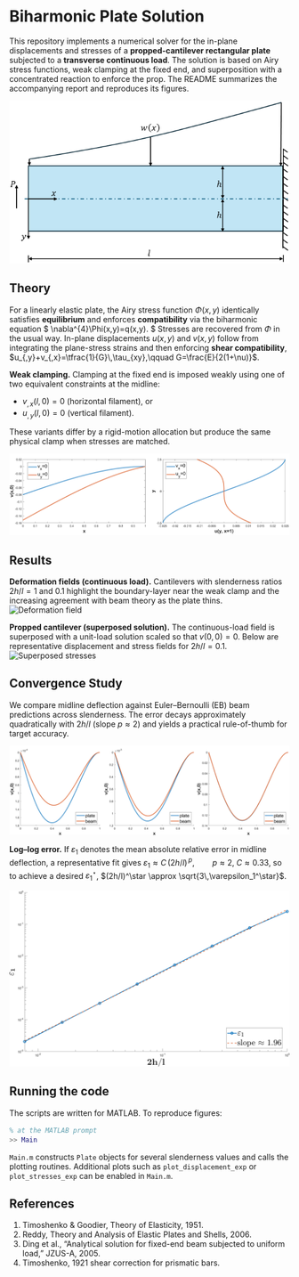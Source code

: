# Biharmonic Plate Solution

This repository implements a numerical solver for the in-plane displacements and stresses of a **propped-cantilever rectangular plate** subjected to a **transverse continuous load**. The solution is based on Airy stress functions, weak clamping at the fixed end, and superposition with a concentrated reaction to enforce the prop. The README summarizes the accompanying report and reproduces its figures.

![Problem Formulation](Figures/Problem_Formulation.png)

## Theory

For a linearly elastic plate, the Airy stress function $\Phi(x,y)$ identically satisfies **equilibrium** and enforces **compatibility** via the biharmonic equation
$ \nabla^{4}\Phi(x,y)=q(x,y). $
Stresses are recovered from $\Phi$ in the usual way. In-plane displacements $u(x,y)$ and $v(x,y)$ follow from integrating the plane-stress strains and then enforcing **shear compatibility**,
 $u_{,y}+v_{,x}=\tfrac{1}{G}\,\tau_{xy},\qquad G=\frac{E}{2(1+\nu)}$.

**Weak clamping.** Clamping at the fixed end is imposed weakly using one of two equivalent constraints at the midline:
- $v_{,x}(l,0)=0$ (horizontal filament), or
- $u_{,y}(l,0)=0$ (vertical filament).

These variants differ by a rigid-motion allocation but produce the same physical clamp when stresses are matched.

![Clamping](Figures/clamping_conditions.png)

## Results

**Deformation fields (continuous load).** Cantilevers with slenderness ratios $2h/l=1$ and $0.1$ highlight the boundary-layer near the weak clamp and the increasing agreement with beam theory as the plate thins.
![Deformation field](Figures/cont_deformation.png)

**Propped cantilever (superposed solution).** The continuous-load field is superposed with a unit-load solution scaled so that $v(0,0)=0$. Below are representative displacement and stress fields for $2h/l=0.1$.
![Superposed stresses](Figures/stress-superpose.png)

## Convergence Study

We compare midline deflection against Euler–Bernoulli (EB) beam predictions across slenderness. The error decays approximately quadratically with $2h/l$ (slope $p\approx 2$) and yields a practical rule-of-thumb for target accuracy.

![Slenderness Ratios](Figures/convergence.png)

**Log–log error.** If $\varepsilon_1$ denotes the mean absolute relative error in midline deflection, a representative fit gives
$\varepsilon_1 \approx C\,(2h/l)^{\,p},\qquad p\approx 2,\; C\approx 0.33$,
so to achieve a desired $\varepsilon_1^\star$,
$(2h/l)^\star \approx \sqrt{3\,\varepsilon_1^\star}$.

![Convergence log](Figures/convergence_log.png)

## Running the code

The scripts are written for MATLAB. To reproduce figures:

```matlab
% at the MATLAB prompt
>> Main


```

`Main.m` constructs `Plate` objects for several slenderness values and calls the plotting routines.  Additional plots such as `plot_displacement_exp` or `plot_stresses_exp` can be enabled in `Main.m`.

## References

1. Timoshenko & Goodier, Theory of Elasticity, 1951.
2. Reddy, Theory and Analysis of Elastic Plates and Shells, 2006.
3. Ding et al., “Analytical solution for fixed-end beam subjected to uniform load,” JZUS-A, 2005.
4. Timoshenko, 1921 shear correction for prismatic bars.
